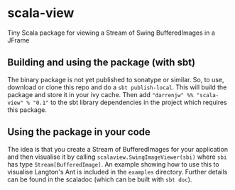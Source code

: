 # scala-view

Tiny Scala package for viewing a Stream of Swing BufferedImages in a JFrame


## Building and using the package (with sbt)

The binary package is not yet published to sonatype or similar. So, to use, download or clone this repo and do a `sbt publish-local`. This will build the package and store it in your ivy cache. Then add `"darrenjw" %% "scala-view" % "0.1"` to the sbt library dependencies in the project which requires this package.

## Using the package in your code

The idea is that you create a Stream of BufferedImages for your application and then visualise it by calling `scalaview.SwingImageViewer(sbi)` where `sbi` has type `Stream[BufferedImage]`. An example showing how to use this to visualise Langton's Ant is included in the `examples` directory. Further details can be found in the scaladoc (which can be built with `sbt doc`).


